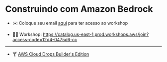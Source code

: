 # Construindo com Amazon Bedrock

- ✉️ Coloque seu email [aqui](https://forms.gle/t1KxbBcy1aFFyt8Q7) para ter acesso ao workshop

- 🧑‍💻 Workshop: https://catalog.us-east-1.prod.workshops.aws/join?access-code=12d4-0475d6-cc


-----

- 🍸 [AWS Cloud Drops Builder's Edition](https://www.youtube.com/playlist?list=PLQHh55hXC4yrlnKxKDsLPFl5O6sTfXWHu)
  
